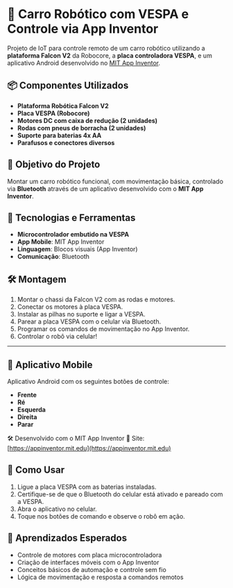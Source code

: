 # 🤖 Carro Robótico com VESPA e Controle via App Inventor

Projeto de IoT para controle remoto de um carro robótico utilizando a **plataforma Falcon V2** da Robocore, a **placa controladora VESPA**, e um aplicativo Android desenvolvido no [MIT App Inventor](https://appinventor.mit.edu/).

## 📦 Componentes Utilizados

* **Plataforma Robótica Falcon V2**
* **Placa VESPA (Robocore)**
* **Motores DC com caixa de redução (2 unidades)**
* **Rodas com pneus de borracha (2 unidades)**
* **Suporte para baterias 4x AA**
* **Parafusos e conectores diversos**

## 🎯 Objetivo do Projeto

Montar um carro robótico funcional, com movimentação básica, controlado via **Bluetooth** através de um aplicativo desenvolvido com o **MIT App Inventor**.

## 🧠 Tecnologias e Ferramentas

* **Microcontrolador embutido na VESPA**
* **App Mobile**: MIT App Inventor
* **Linguagem**: Blocos visuais (App Inventor)
* **Comunicação**: Bluetooth

## 🛠️ Montagem

1.  Montar o chassi da Falcon V2 com as rodas e motores.
2.  Conectar os motores à placa VESPA.
3.  Instalar as pilhas no suporte e ligar a VESPA.
4.  Parear a placa VESPA com o celular via Bluetooth.
5.  Programar os comandos de movimentação no App Inventor.
6.  Controlar o robô via celular!

---

## 📱 Aplicativo Mobile

Aplicativo Android com os seguintes botões de controle:

* **Frente**
* **Ré**
* **Esquerda**
* **Direita**
* **Parar**

🛠 Desenvolvido com o MIT App Inventor
🔗 Site: [https://appinventor.mit.edu](https://appinventor.mit.edu)

## 🚀 Como Usar

1.  Ligue a placa VESPA com as baterias instaladas.
2.  Certifique-se de que o Bluetooth do celular está ativado e pareado com a VESPA.
3.  Abra o aplicativo no celular.
4.  Toque nos botões de comando e observe o robô em ação.

## 🧠 Aprendizados Esperados

* Controle de motores com placa microcontroladora
* Criação de interfaces móveis com o App Inventor
* Conceitos básicos de automação e controle sem fio
* Lógica de movimentação e resposta a comandos remotos
